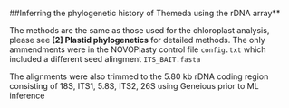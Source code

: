 ##Inferring the phylogenetic history of Themeda using the rDNA array**

The methods are the same as those used for the chloroplast analysis, please see **[2] Plastid phylogenetics** for detailed methods. The only ammendments were in the NOVOPlasty control file `config.txt` which included a different seed alingment `ITS_BAIT.fasta`

The alignments were also trimmed to the 5.80 kb rDNA coding region consisting of 18S, ITS1, 5.8S, ITS2, 26S using Geneious prior to ML inference

